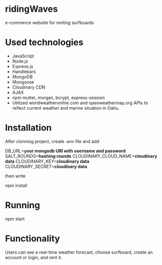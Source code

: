 # ridingWaves

 e-commerce website for renting surfboards
 

# Used technologies

* JavaScript
* Node.js
* Express.js
* Handlebars
* MongoDB
* Mongoose
* Cloudinary CDN
* AJAX
* npm multer, morgan, bcrypt, express-session
* Utilized worldweatheronline.com and openweathermap.org APIs to reflect current weather and marine situation in Oahu.


# Installation

After clonning project, create .env file and add

DB_URL=**your mongodb URI with username and password**
SALT_ROUNDS=**hashing rounds**
CLOUDINARY_CLOUD_NAME=**cloudinary data**
CLOUDINARY_KEY=**cloudinary data**
CLOUDINARY_SECRET=**cloudinary data**

then write

npm install

# Running

npm start

# Functionality 

Users can see a real-time weather forecast, choose surfboard, create an account or login, and rent it.

